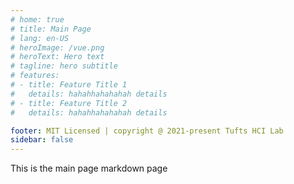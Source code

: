 ```yaml
---
# home: true
# title: Main Page
# lang: en-US
# heroImage: /vue.png
# heroText: Hero text
# tagline: hero subtitle
# features:
# - title: Feature Title 1
#   details: hahahhahahahah details
# - title: Feature Title 2
#   details: hahahhahahahah details

footer: MIT Licensed | copyright @ 2021-present Tufts HCI Lab
sidebar: false
---
```




This is the main page markdown page
